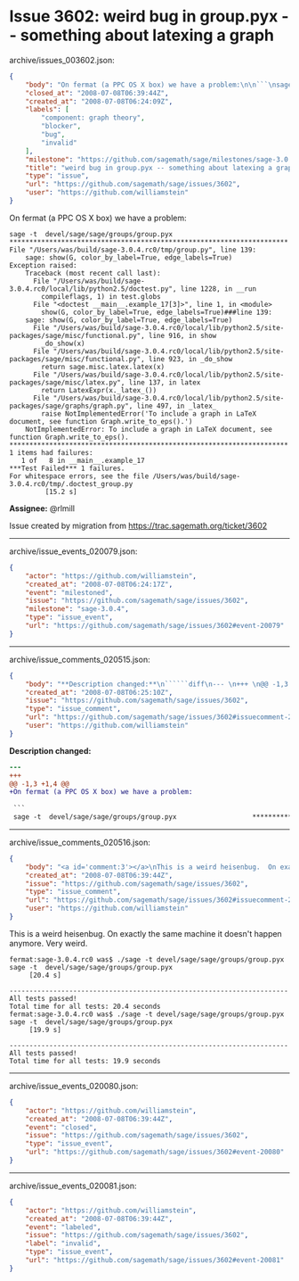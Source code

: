 # Issue 3602: weird bug in group.pyx -- something about latexing a graph

archive/issues_003602.json:
```json
{
    "body": "On fermat (a PPC OS X box) we have a problem:\n\n```\nsage -t  devel/sage/sage/groups/group.pyx                   **********************************************************************\nFile \"/Users/was/build/sage-3.0.4.rc0/tmp/group.py\", line 139:\n    sage: show(G, color_by_label=True, edge_labels=True)\nException raised:\n    Traceback (most recent call last):\n      File \"/Users/was/build/sage-3.0.4.rc0/local/lib/python2.5/doctest.py\", line 1228, in __run\n        compileflags, 1) in test.globs\n      File \"<doctest __main__.example_17[3]>\", line 1, in <module>\n        show(G, color_by_label=True, edge_labels=True)###line 139:\n    sage: show(G, color_by_label=True, edge_labels=True)\n      File \"/Users/was/build/sage-3.0.4.rc0/local/lib/python2.5/site-packages/sage/misc/functional.py\", line 916, in show\n        _do_show(x)\n      File \"/Users/was/build/sage-3.0.4.rc0/local/lib/python2.5/site-packages/sage/misc/functional.py\", line 923, in _do_show\n        return sage.misc.latex.latex(x)\n      File \"/Users/was/build/sage-3.0.4.rc0/local/lib/python2.5/site-packages/sage/misc/latex.py\", line 137, in latex\n        return LatexExpr(x._latex_())\n      File \"/Users/was/build/sage-3.0.4.rc0/local/lib/python2.5/site-packages/sage/graphs/graph.py\", line 497, in _latex_\n        raise NotImplementedError('To include a graph in LaTeX document, see function Graph.write_to_eps().')\n    NotImplementedError: To include a graph in LaTeX document, see function Graph.write_to_eps().\n**********************************************************************\n1 items had failures:\n   1 of   8 in __main__.example_17\n***Test Failed*** 1 failures.\nFor whitespace errors, see the file /Users/was/build/sage-3.0.4.rc0/tmp/.doctest_group.py\n         [15.2 s]\n```\n\n**Assignee:** @rlmill\n\nIssue created by migration from https://trac.sagemath.org/ticket/3602\n\n",
    "closed_at": "2008-07-08T06:39:44Z",
    "created_at": "2008-07-08T06:24:09Z",
    "labels": [
        "component: graph theory",
        "blocker",
        "bug",
        "invalid"
    ],
    "milestone": "https://github.com/sagemath/sage/milestones/sage-3.0.4",
    "title": "weird bug in group.pyx -- something about latexing a graph",
    "type": "issue",
    "url": "https://github.com/sagemath/sage/issues/3602",
    "user": "https://github.com/williamstein"
}
```
On fermat (a PPC OS X box) we have a problem:

```
sage -t  devel/sage/sage/groups/group.pyx                   **********************************************************************
File "/Users/was/build/sage-3.0.4.rc0/tmp/group.py", line 139:
    sage: show(G, color_by_label=True, edge_labels=True)
Exception raised:
    Traceback (most recent call last):
      File "/Users/was/build/sage-3.0.4.rc0/local/lib/python2.5/doctest.py", line 1228, in __run
        compileflags, 1) in test.globs
      File "<doctest __main__.example_17[3]>", line 1, in <module>
        show(G, color_by_label=True, edge_labels=True)###line 139:
    sage: show(G, color_by_label=True, edge_labels=True)
      File "/Users/was/build/sage-3.0.4.rc0/local/lib/python2.5/site-packages/sage/misc/functional.py", line 916, in show
        _do_show(x)
      File "/Users/was/build/sage-3.0.4.rc0/local/lib/python2.5/site-packages/sage/misc/functional.py", line 923, in _do_show
        return sage.misc.latex.latex(x)
      File "/Users/was/build/sage-3.0.4.rc0/local/lib/python2.5/site-packages/sage/misc/latex.py", line 137, in latex
        return LatexExpr(x._latex_())
      File "/Users/was/build/sage-3.0.4.rc0/local/lib/python2.5/site-packages/sage/graphs/graph.py", line 497, in _latex_
        raise NotImplementedError('To include a graph in LaTeX document, see function Graph.write_to_eps().')
    NotImplementedError: To include a graph in LaTeX document, see function Graph.write_to_eps().
**********************************************************************
1 items had failures:
   1 of   8 in __main__.example_17
***Test Failed*** 1 failures.
For whitespace errors, see the file /Users/was/build/sage-3.0.4.rc0/tmp/.doctest_group.py
         [15.2 s]
```

**Assignee:** @rlmill

Issue created by migration from https://trac.sagemath.org/ticket/3602





---

archive/issue_events_020079.json:
```json
{
    "actor": "https://github.com/williamstein",
    "created_at": "2008-07-08T06:24:17Z",
    "event": "milestoned",
    "issue": "https://github.com/sagemath/sage/issues/3602",
    "milestone": "sage-3.0.4",
    "type": "issue_event",
    "url": "https://github.com/sagemath/sage/issues/3602#event-20079"
}
```



---

archive/issue_comments_020515.json:
```json
{
    "body": "**Description changed:**\n``````diff\n--- \n+++ \n@@ -1,3 +1,4 @@\n+On fermat (a PPC OS X box) we have a problem:\n \n ```\n sage -t  devel/sage/sage/groups/group.pyx                   **********************************************************************\n``````\n",
    "created_at": "2008-07-08T06:25:10Z",
    "issue": "https://github.com/sagemath/sage/issues/3602",
    "type": "issue_comment",
    "url": "https://github.com/sagemath/sage/issues/3602#issuecomment-20515",
    "user": "https://github.com/williamstein"
}
```

**Description changed:**
``````diff
--- 
+++ 
@@ -1,3 +1,4 @@
+On fermat (a PPC OS X box) we have a problem:
 
 ```
 sage -t  devel/sage/sage/groups/group.pyx                   **********************************************************************
``````




---

archive/issue_comments_020516.json:
```json
{
    "body": "<a id='comment:3'></a>\nThis is a weird heisenbug.  On exactly the same machine it doesn't happen anymore.  Very weird. \n\n```\nfermat:sage-3.0.4.rc0 was$ ./sage -t devel/sage/sage/groups/group.pyx\nsage -t  devel/sage/sage/groups/group.pyx                   \n\t [20.4 s]\n \n----------------------------------------------------------------------\nAll tests passed!\nTotal time for all tests: 20.4 seconds\nfermat:sage-3.0.4.rc0 was$ ./sage -t devel/sage/sage/groups/group.pyx\nsage -t  devel/sage/sage/groups/group.pyx                   \n\t [19.9 s]\n \n----------------------------------------------------------------------\nAll tests passed!\nTotal time for all tests: 19.9 seconds\n```",
    "created_at": "2008-07-08T06:39:44Z",
    "issue": "https://github.com/sagemath/sage/issues/3602",
    "type": "issue_comment",
    "url": "https://github.com/sagemath/sage/issues/3602#issuecomment-20516",
    "user": "https://github.com/williamstein"
}
```

<a id='comment:3'></a>
This is a weird heisenbug.  On exactly the same machine it doesn't happen anymore.  Very weird. 

```
fermat:sage-3.0.4.rc0 was$ ./sage -t devel/sage/sage/groups/group.pyx
sage -t  devel/sage/sage/groups/group.pyx                   
	 [20.4 s]
 
----------------------------------------------------------------------
All tests passed!
Total time for all tests: 20.4 seconds
fermat:sage-3.0.4.rc0 was$ ./sage -t devel/sage/sage/groups/group.pyx
sage -t  devel/sage/sage/groups/group.pyx                   
	 [19.9 s]
 
----------------------------------------------------------------------
All tests passed!
Total time for all tests: 19.9 seconds
```



---

archive/issue_events_020080.json:
```json
{
    "actor": "https://github.com/williamstein",
    "created_at": "2008-07-08T06:39:44Z",
    "event": "closed",
    "issue": "https://github.com/sagemath/sage/issues/3602",
    "type": "issue_event",
    "url": "https://github.com/sagemath/sage/issues/3602#event-20080"
}
```



---

archive/issue_events_020081.json:
```json
{
    "actor": "https://github.com/williamstein",
    "created_at": "2008-07-08T06:39:44Z",
    "event": "labeled",
    "issue": "https://github.com/sagemath/sage/issues/3602",
    "label": "invalid",
    "type": "issue_event",
    "url": "https://github.com/sagemath/sage/issues/3602#event-20081"
}
```
